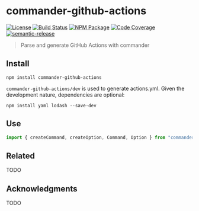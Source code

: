 # commander-github-actions

[![License][]](LICENSE)
[![Build Status]](https://github.com/mshima/commander-github-actions/actions/workflows/ci.yml)
[![NPM Package]](https://npmjs.org/package/commander-github-actions)
[![Code Coverage]](https://codecov.io/gh/mshima/commander-github-actions)
[![semantic-release]](https://github.com/semantic-release/semantic-release)

[license]: https://img.shields.io/badge/UNLICENSED-blue.svg
[build status]: https://github.com/mshima/commander-github-actions/actions/workflows/ci.yml/badge.svg
[npm package]: https://img.shields.io/npm/v/commander-github-actions.svg
[code coverage]: https://codecov.io/gh/mshima/commander-github-actions/branch/master/graph/badge.svg
[semantic-release]: https://img.shields.io/badge/%20%20%F0%9F%93%A6%F0%9F%9A%80-semantic--release-e10079.svg

> Parse and generate GitHub Actions with commander

## Install

```shell
npm install commander-github-actions
```

`commander-github-actions/dev` is used to generate actions.yml. Given the development nature, dependencies are optional:

```shell
npm install yaml lodash --save-dev
```

## Use

```typescript
import { createCommand, createOption, Command, Option } from "commander-github-actions";
```

## Related

TODO

## Acknowledgments

TODO
